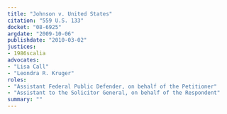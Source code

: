 ```yaml
---
title: "Johnson v. United States"
citation: "559 U.S. 133"
docket: "08-6925"
argdate: "2009-10-06"
publishdate: "2010-03-02"
justices:
- 1986scalia
advocates:
- "Lisa Call"
- "Leondra R. Kruger"
roles:
- "Assistant Federal Public Defender, on behalf of the Petitioner"
- "Assistant to the Solicitor General, on behalf of the Respondent"
summary: ""
---
```


